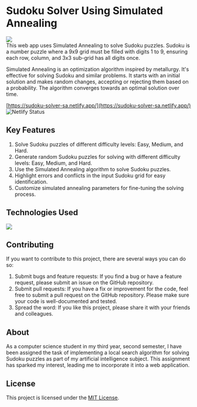 
# Sudoku Solver Using Simulated Annealing
![](https://www.dropbox.com/s/ifgung48dlcrw61/sudoku-solver-using-simulated-annealing-cover.png?raw=1)  
This web app uses Simulated Annealing to solve Sudoku puzzles. Sudoku is a number puzzle where a 9x9 grid must be filled with digits 1 to 9, ensuring each row, column, and 3x3 sub-grid has all digits once.  

Simulated Annealing is an optimization algorithm inspired by metallurgy. It's effective for solving Sudoku and similar problems. It starts with an initial solution and makes random changes, accepting or rejecting them based on a probability. The algorithm converges towards an optimal solution over time.

[https://sudoku-solver-sa.netlify.app/](https://sudoku-solver-sa.netlify.app/)  
<img  src="https://api.netlify.com/api/v1/badges/3d681982-b4f1-4bef-9765-06a6d858f2dd/deploy-status"  alt="Netlify Status"/> 

## Key Features 

 1. Solve Sudoku puzzles of different difficulty levels: Easy, Medium, and Hard.
 2. Generate random Sudoku puzzles for solving with different difficulty levels: Easy, Medium, and Hard.
 3. Use the Simulated Annealing algorithm to solve Sudoku puzzles.
 4. Highlight errors and conflicts in the input Sudoku grid for easy identification.
 5. Customize simulated annealing parameters for fine-tuning the solving process.

## Technologies Used
<img  src="https://skillicons.dev/icons?i=html,css,react,ts,nodejs,netlify&perline=7"/>

## Contributing
If you want to contribute to this project, there are several ways you can do so:

1.  Submit bugs and feature requests: If you find a bug or have a feature request, please submit an issue on the GitHub repository.
2.  Submit pull requests: If you have a fix or improvement for the code, feel free to submit a pull request on the GitHub repository. Please make sure your code is well-documented and tested.
3.  Spread the word: If you like this project, please share it with your friends and colleagues.

## About
As a computer science student in my third year, second semester, I have been assigned the task of implementing a local search algorithm for solving Sudoku puzzles as part of my artificial intelligence subject. This assignment has sparked my interest, leading me to incorporate it into a web application.
 
## License
This project is licensed under the [MIT License](LICENSE).
